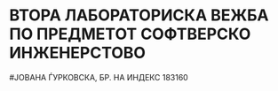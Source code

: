 # ВТОРА ЛАБОРАТОРИСКА ВЕЖБА ПО ПРЕДМЕТОТ СОФТВЕРСКО ИНЖЕНЕРСТОВО
#ЈОВАНА ЃУРКОВСКА, БР. НА ИНДЕКС 183160

